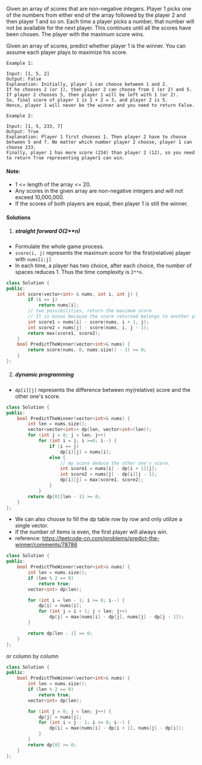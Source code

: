 Given an array of scores that are non-negative integers. Player 1 picks one of the numbers from either end of the array followed by the player 2 and then player 1 and so on. Each time a player picks a number, that number will not be available for the next player. This continues until all the scores have been chosen. The player with the maximum score wins.

Given an array of scores, predict whether player 1 is the winner. You can assume each player plays to maximize his score.

```
Example 1:

Input: [1, 5, 2]
Output: False
Explanation: Initially, player 1 can choose between 1 and 2. 
If he chooses 2 (or 1), then player 2 can choose from 1 (or 2) and 5. If player 2 chooses 5, then player 1 will be left with 1 (or 2). 
So, final score of player 1 is 1 + 2 = 3, and player 2 is 5. 
Hence, player 1 will never be the winner and you need to return False.

Example 2:

Input: [1, 5, 233, 7]
Output: True
Explanation: Player 1 first chooses 1. Then player 2 have to choose between 5 and 7. No matter which number player 2 choose, player 1 can choose 233.
Finally, player 1 has more score (234) than player 2 (12), so you need to return True representing player1 can win.
```

#### Note:

-    1 <= length of the array <= 20.
-    Any scores in the given array are non-negative integers and will not exceed 10,000,000.
-    If the scores of both players are equal, then player 1 is still the winner.


#### Solutions

1. ##### straight forward O(2**n)

- Formulate the whole game process.
- `score(i, j)` represents the maximum score for the first(relative) player with `nums[i:j]`
- In each time, a player has two choice, after each choice, the number of spaces reduces 1. Thus the time complexity is `2**n`.

```cpp
class Solution {
public:
    int score(vector<int> & nums, int i, int j) {
        if (i == j)
            return nums[i];
        // two possibilities, return the maximum score
        // It is minus because the score returned belongs to another player.
        int score1 = nums[i] - score(nums, i + 1, j);
        int score2 = nums[j] - score(nums, i, j - 1);
        return max(score1, score2);
    }
    bool PredictTheWinner(vector<int>& nums) {
        return score(nums, 0, nums.size() - 1) >= 0;
    }
};
```

2. ##### dynamic programming

- `dp[i][j]` represents the difference between my(relative) score and the other one's score.

```cpp
class Solution {
public:
    bool PredictTheWinner(vector<int>& nums) {
        int len = nums.size();
        vector<vector<int>> dp(len, vector<int>(len));
        for (int j = 0; j < len; j++)
            for (int i = j; i >=0; i--) {
                if (i == j)
                    dp[i][j] = nums[i];
                else {
                    // my score deduce the other one's score.
                    int score1 = nums[i] - dp[i + 1][j];
                    int score2 = nums[j] - dp[i][j - 1];
                    dp[i][j] = max(score1, score2);
                }
            }
        return dp[0][len - 1] >= 0;
    }
};
```

- We can also choose to fill the dp table row by row and only utilize a single vector.
- If the number of items is even, the first player will always win.
- reference: https://leetcode-cn.com/problems/predict-the-winner/comments/78786

```cpp
class Solution {
public:
    bool PredictTheWinner(vector<int>& nums) {
        int len = nums.size();
        if (len % 2 == 0)
            return true;
        vector<int> dp(len);

        for (int i = len - 1; i >= 0; i--) {
            dp[i] = nums[i];
            for (int j = i + 1; j < len; j++)
                dp[j] = max(nums[i] - dp[j], nums[j] - dp[j - 1]);
        }

        return dp[len - 1] >= 0;
    }
};
```

or column by column

```cpp
class Solution {
public:
    bool PredictTheWinner(vector<int>& nums) {
        int len = nums.size();
        if (len % 2 == 0)
            return true;
        vector<int> dp(len);

        for (int j = 0; j < len; j++) {
            dp[j] = nums[j];
            for (int i = j - 1; i >= 0; i--) {
                dp[i] = max(nums[i] - dp[i + 1], nums[j] - dp[i]);
            }
        }
        return dp[0] >= 0;
    }
};
```

